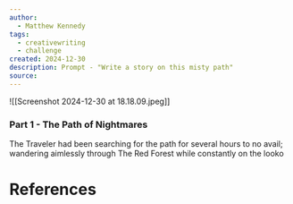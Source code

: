```yaml
---
author:
  - Matthew Kennedy
tags:
  - creativewriting
  - challenge
created: 2024-12-30
description: Prompt - "Write a story on this misty path"
source:
---
```

![[Screenshot 2024-12-30 at 18.18.09.jpeg]]

### Part 1 - The Path of Nightmares

The Traveler had been searching for the path for several hours to no avail; wandering aimlessly through The Red Forest while constantly on the looko


# References